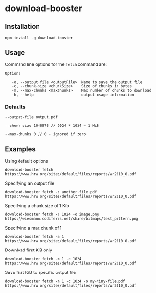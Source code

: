 # download-booster

## Installation

```
npm install -g download-booster
```

## Usage

Command line options for the `fetch` command are:

```
Options

   -o, --output-file <outputFile>  Name to save the output file
   -c, --chunk-size <chunkSize>    Size of chunks in bytes
   -m, --max-chunks <maxChunks>    Max number of chunks to download
   -h, --help                      output usage information
```

### Defaults
`--output-file output.pdf`

`--chunk-size 1048576 // 1024 * 1024 = 1 MiB`

`--max-chunks 0 // 0 - ignored if zero`

## Examples

Using default options
```
download-booster fetch https://www.hrw.org/sites/default/files/reports/wr2010_0.pdf
```

Specifying an output file
```
download-booster fetch -o another-file.pdf https://www.hrw.org/sites/default/files/reports/wr2010_0.pdf
```

Specifying a chunk size of 1 Kib
```
download-booster fetch -c 1024 -o image.png https://wiesmann.codiferes.net/share/bitmaps/test_pattern.png
```

Specifying a max chunk of 1
```
download-booster fetch -m 1 https://www.hrw.org/sites/default/files/reports/wr2010_0.pdf
```

Download first KiB only
```
download-booster fetch -m 1 -c 1024 https://www.hrw.org/sites/default/files/reports/wr2010_0.pdf
```

Save first KiB to specific output file
```
download-booster fetch -m 1 -c 1024 -o my-tiny-file.pdf https://www.hrw.org/sites/default/files/reports/wr2010_0.pdf
```

